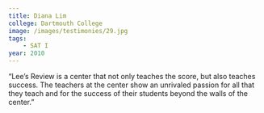 ```yaml
---
title: Diana Lim
college: Dartmouth College
image: /images/testimonies/29.jpg
tags:
    - SAT I
year: 2010
---
```


“Lee’s Review is a center that not only teaches the score, but also
teaches success. The teachers at the center show an unrivaled passion for
all that they teach and for the success of their students beyond the walls
of the center.”
